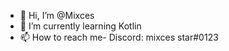 - 👋 Hi, I’m @Mixces
- 🌱 I’m currently learning Kotlin
- 📫 How to reach me- Discord: mixces star#0123

<!---
Mixces/Mixces is a ✨ special ✨ repository because its `README.md` (this file) appears on your GitHub profile.
You can click the Preview link to take a look at your changes.
--->

